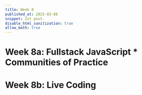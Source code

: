 ```yaml
---
title: Week 8 
published_at: 2025-03-08
snippet: 1st post.
disable_html_sanitization: true
allow_math: true
---
```


# Week 8a: Fullstack JavaScript * Communities of Practice 
# Week 8b: Live Coding 